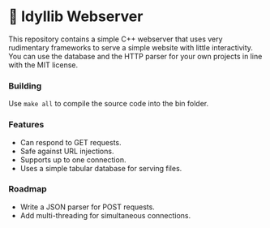 # :seedling: Idyllib Webserver

This repository contains a simple C++ webserver that uses very rudimentary frameworks to serve a simple website with little interactivity.
You can use the database and the HTTP parser for your own projects in line with the MIT license.

### Building
Use `make all` to compile the source code into the bin folder.

### Features

* Can respond to GET requests.
* Safe against URL injections.
* Supports up to one connection.
* Uses a simple tabular database for serving files.

### Roadmap

* Write a JSON parser for POST requests.
* Add multi-threading for simultaneous connections.

